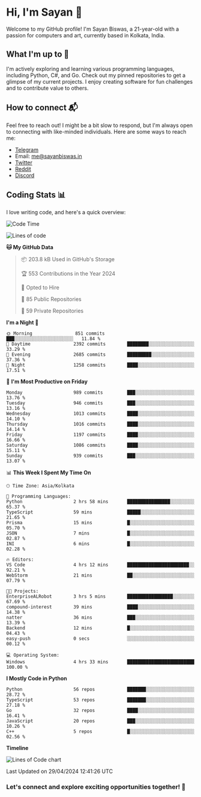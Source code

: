# Hi, I'm Sayan 👋

Welcome to my GitHub profile! I'm Sayan Biswas, a 21-year-old with a passion for computers and art, currently based in Kolkata, India.

## What I'm up to 🚀

I'm actively exploring and learning various programming languages, including Python, C#, and Go. Check out my pinned repositories to get a glimpse of my current projects. I enjoy creating software for fun challenges and to contribute value to others.

## How to connect 📬

Feel free to reach out! I might be a bit slow to respond, but I'm always open to connecting with like-minded individuals. Here are some ways to reach me:

- [Telegram](https://t.me/dank_as_fuck)
- Email: [me@sayanbiswas.in](mailto:me@sayanbiswas.in)
- [Twitter](https://twitter.com/TheDankDel)
- [Reddit](https://www.reddit.com/user/dank_as_fuck_/)
- [Discord](https://discordapp.com/users/506536929152466945)

## Coding Stats 📊

I love writing code, and here's a quick overview:

<!--START_SECTION:waka-->
![Code Time](http://img.shields.io/badge/Code%20Time-1%2C597%20hrs%2028%20mins-blue)

![Lines of code](https://img.shields.io/badge/From%20Hello%20World%20I%27ve%20Written-5.7%20million%20lines%20of%20code-blue)

**🐱 My GitHub Data** 

> 📦 203.8 kB Used in GitHub's Storage 
 > 
> 🏆 553 Contributions in the Year 2024
 > 
> 💼 Opted to Hire
 > 
> 📜 85 Public Repositories 
 > 
> 🔑 59 Private Repositories 
 > 
**I'm a Night 🦉** 

```text
🌞 Morning                851 commits         ███░░░░░░░░░░░░░░░░░░░░░░   11.84 % 
🌆 Daytime                2392 commits        ████████░░░░░░░░░░░░░░░░░   33.29 % 
🌃 Evening                2685 commits        █████████░░░░░░░░░░░░░░░░   37.36 % 
🌙 Night                  1258 commits        ████░░░░░░░░░░░░░░░░░░░░░   17.51 % 
```
📅 **I'm Most Productive on Friday** 

```text
Monday                   989 commits         ███░░░░░░░░░░░░░░░░░░░░░░   13.76 % 
Tuesday                  946 commits         ███░░░░░░░░░░░░░░░░░░░░░░   13.16 % 
Wednesday                1013 commits        ████░░░░░░░░░░░░░░░░░░░░░   14.10 % 
Thursday                 1016 commits        ████░░░░░░░░░░░░░░░░░░░░░   14.14 % 
Friday                   1197 commits        ████░░░░░░░░░░░░░░░░░░░░░   16.66 % 
Saturday                 1086 commits        ████░░░░░░░░░░░░░░░░░░░░░   15.11 % 
Sunday                   939 commits         ███░░░░░░░░░░░░░░░░░░░░░░   13.07 % 
```


📊 **This Week I Spent My Time On** 

```text
🕑︎ Time Zone: Asia/Kolkata

💬 Programming Languages: 
Python                   2 hrs 58 mins       ████████████████░░░░░░░░░   65.37 % 
TypeScript               59 mins             █████░░░░░░░░░░░░░░░░░░░░   21.65 % 
Prisma                   15 mins             █░░░░░░░░░░░░░░░░░░░░░░░░   05.70 % 
JSON                     7 mins              █░░░░░░░░░░░░░░░░░░░░░░░░   02.87 % 
INI                      6 mins              █░░░░░░░░░░░░░░░░░░░░░░░░   02.28 % 

🔥 Editors: 
VS Code                  4 hrs 12 mins       ███████████████████████░░   92.21 % 
WebStorm                 21 mins             ██░░░░░░░░░░░░░░░░░░░░░░░   07.79 % 

🐱‍💻 Projects: 
EnterpriseALRobot        3 hrs 5 mins        █████████████████░░░░░░░░   67.69 % 
compound-interest        39 mins             ████░░░░░░░░░░░░░░░░░░░░░   14.38 % 
natter                   36 mins             ███░░░░░░░░░░░░░░░░░░░░░░   13.39 % 
Backend                  12 mins             █░░░░░░░░░░░░░░░░░░░░░░░░   04.43 % 
easy-push                0 secs              ░░░░░░░░░░░░░░░░░░░░░░░░░   00.12 % 

💻 Operating System: 
Windows                  4 hrs 33 mins       █████████████████████████   100.00 % 
```

**I Mostly Code in Python** 

```text
Python                   56 repos            ███████░░░░░░░░░░░░░░░░░░   28.72 % 
TypeScript               53 repos            ███████░░░░░░░░░░░░░░░░░░   27.18 % 
Go                       32 repos            ████░░░░░░░░░░░░░░░░░░░░░   16.41 % 
JavaScript               20 repos            ███░░░░░░░░░░░░░░░░░░░░░░   10.26 % 
C++                      5 repos             █░░░░░░░░░░░░░░░░░░░░░░░░   02.56 % 
```



**Timeline**

![Lines of Code chart](https://raw.githubusercontent.com/Dank-del/Dank-del/main/assets/bar_graph.png)


 Last Updated on 29/04/2024 12:41:26 UTC
<!--END_SECTION:waka-->

### Let's connect and explore exciting opportunities together! 🚀
